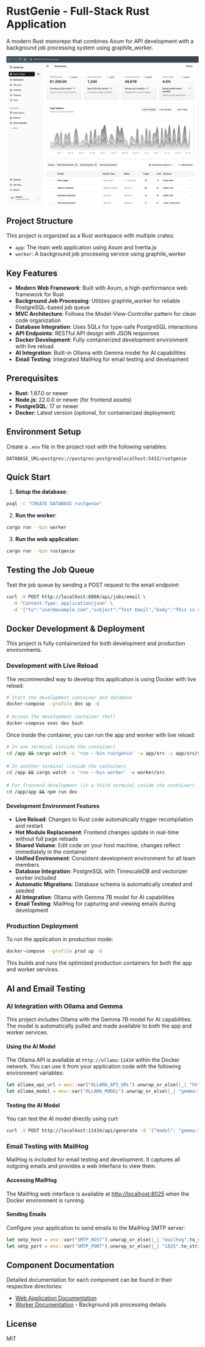 # RustGenie - Full-Stack Rust Application

A modern Rust monorepo that combines Axum for API development with a background job processing system using graphile_worker.

![Dashboard Screenshot](docs/images/dashboard.png)

## Project Structure

This project is organized as a Rust workspace with multiple crates:

- `app`: The main web application using Axum and Inertia.js
- `worker`: A background job processing service using graphile_worker

## Key Features

- **Modern Web Framework**: Built with Axum, a high-performance web framework for Rust
- **Background Job Processing**: Utilizes graphile_worker for reliable PostgreSQL-based job queue
- **MVC Architecture**: Follows the Model-View-Controller pattern for clean code organization
- **Database Integration**: Uses SQLx for type-safe PostgreSQL interactions
- **API Endpoints**: RESTful API design with JSON responses
- **Docker Development**: Fully containerized development environment with live reload
- **AI Integration**: Built-in Ollama with Gemma model for AI capabilities
- **Email Testing**: Integrated MailHog for email testing and development

## Prerequisites

- **Rust**: 1.87.0 or newer
- **Node.js**: 22.0.0 or newer (for frontend assets)
- **PostgreSQL**: 17 or newer
- **Docker**: Latest version (optional, for containerized deployment)

## Environment Setup

Create a `.env` file in the project root with the following variables:

```
DATABASE_URL=postgres://postgres:postgres@localhost:5432/rustgenie
```

## Quick Start

1. **Setup the database**:

```bash
psql -c "CREATE DATABASE rustgenie"
```

2. **Run the worker**:

```bash
cargo run --bin worker
```

3. **Run the web application**:

```bash
cargo run --bin rustgenie
```

## Testing the Job Queue

Test the job queue by sending a POST request to the email endpoint:

```bash
curl -X POST http://localhost:8000/api/jobs/email \
  -H "Content-Type: application/json" \
  -d '{"to":"user@example.com","subject":"Test Email","body":"This is a test email."}'
```

## Docker Development & Deployment

This project is fully containerized for both development and production environments.

### Development with Live Reload

The recommended way to develop this application is using Docker with live reload:

```bash
# Start the development container and database
docker-compose --profile dev up -d

# Access the development container shell
docker-compose exec dev bash
```

Once inside the container, you can run the app and worker with live reload:

```bash
# In one terminal (inside the container)
cd /app && cargo watch -x 'run --bin rustgenie' -w app/src -i app/src/views

# In another terminal (inside the container)
cd /app && cargo watch -x 'run --bin worker' -w worker/src

# For frontend development (in a third terminal inside the container)
cd /app/app && npm run dev
```

#### Development Environment Features

- **Live Reload**: Changes to Rust code automatically trigger recompilation and restart
- **Hot Module Replacement**: Frontend changes update in real-time without full page reloads
- **Shared Volume**: Edit code on your host machine, changes reflect immediately in the container
- **Unified Environment**: Consistent development environment for all team members
- **Database Integration**: PostgreSQL with TimescaleDB and vectorizer worker included
- **Automatic Migrations**: Database schema is automatically created and seeded
- **AI Integration**: Ollama with Gemma 7B model for AI capabilities
- **Email Testing**: MailHog for capturing and viewing emails during development

### Production Deployment

To run the application in production mode:

```bash
docker-compose --profile prod up -d
```

This builds and runs the optimized production containers for both the app and worker services.

## AI and Email Testing

### AI Integration with Ollama and Gemma

This project includes Ollama with the Gemma 7B model for AI capabilities. The model is automatically pulled and made available to both the app and worker services.

#### Using the AI Model

The Ollama API is available at `http://ollama:11434` within the Docker network. You can use it from your application code with the following environment variables:

```rust
let ollama_api_url = env::var("OLLAMA_API_URL").unwrap_or_else(|_| "http://ollama:11434".to_string());
let ollama_model = env::var("OLLAMA_MODEL").unwrap_or_else(|_| "gemma:7b".to_string());
```

#### Testing the AI Model

You can test the AI model directly using curl:

```bash
curl -X POST http://localhost:11434/api/generate -d '{"model": "gemma:7b", "prompt": "Hello, how are you?"}'
```

### Email Testing with MailHog

MailHog is included for email testing and development. It captures all outgoing emails and provides a web interface to view them.

#### Accessing MailHog

The MailHog web interface is available at [http://localhost:8025](http://localhost:8025) when the Docker environment is running.

#### Sending Emails

Configure your application to send emails to the MailHog SMTP server:

```rust
let smtp_host = env::var("SMTP_HOST").unwrap_or_else(|_| "mailhog".to_string());
let smtp_port = env::var("SMTP_PORT").unwrap_or_else(|_| "1025".to_string()).parse::<u16>().unwrap_or(1025);
```

## Component Documentation

Detailed documentation for each component can be found in their respective directories:

- [Web Application Documentation](app/README.md)
- [Worker Documentation](worker/README.md) - Background job processing details

## License

MIT
